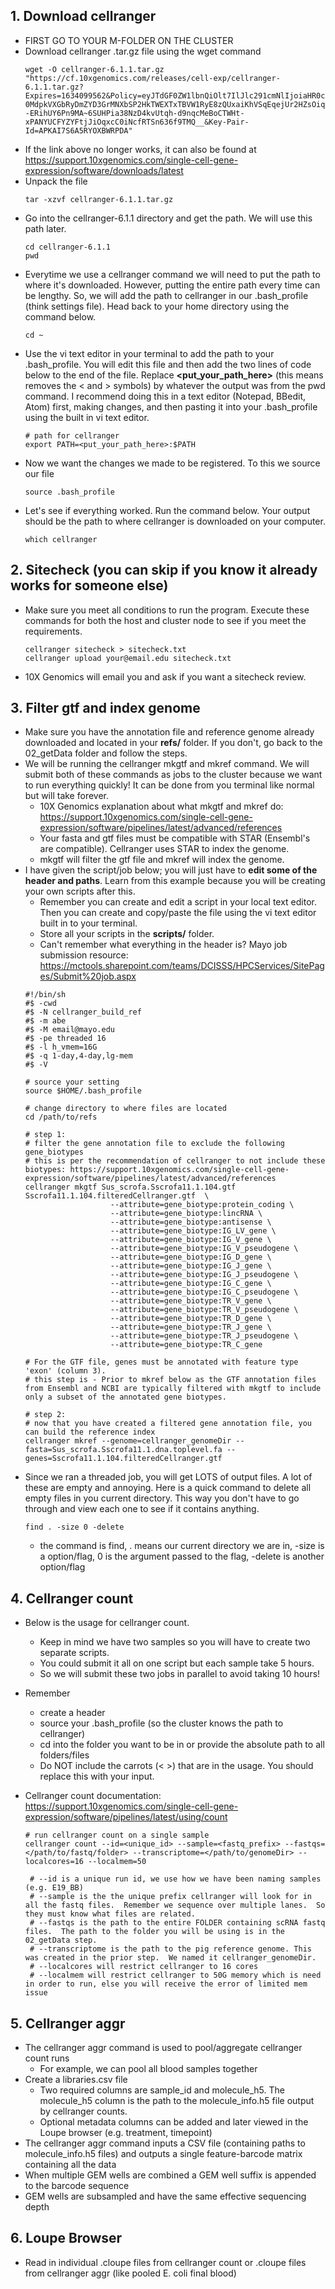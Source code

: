## 1. Download cellranger
- FIRST GO TO YOUR M-FOLDER ON THE CLUSTER
- Download cellranger .tar.gz file using the wget command
  ```
  wget -O cellranger-6.1.1.tar.gz "https://cf.10xgenomics.com/releases/cell-exp/cellranger-6.1.1.tar.gz?Expires=1634099562&Policy=eyJTdGF0ZW1lbnQiOlt7IlJlc291cmNlIjoiaHR0cHM6Ly9jZi4xMHhnZW5vbWljcy5jb20vcmVsZWFzZXMvY2VsbC1leHAvY2VsbHJhbmdlci02LjEuMS50YXIuZ3oiLCJDb25kaXRpb24iOnsiRGF0ZUxlc3NUaGFuIjp7IkFXUzpFcG9jaFRpbWUiOjE2MzQwOTk1NjJ9fX1dfQ__&Signature=n7izd3HdqaY2YTtocmGZYJazfHPgb2vjUDPoljhhk5~WSdzNaQZff52LUzFSYwdznJFbl1A6RK8f1pQm0ZCHZ-0MdpkVXGbRyDmZYD3GrMNXbSP2HkTWEXTxTBVW1RyE8zQUxaiKhVSqEqejUr2HZsOiqd0rxkLHEO1ROek9NXkQjXU0gCgQKPrBWwzcXmCAAVuxGpmbvdDhVG0DLzAweYvqiqmcEDl3oEJm~zcKbKPeYkD76V3Rw2FCOw5aAg--ERihUY6Pn9MA~6SUHPia38NzD4kvUtqh-d9nqcMeBoCTWHt-xPANYUCFYZYFtjJiOqxcC0iNcfRTSn636f9TMQ__&Key-Pair-Id=APKAI7S6A5RYOXBWRPDA"
  ```
- If the link above no longer works, it can also be found at https://support.10xgenomics.com/single-cell-gene-expression/software/downloads/latest
- Unpack the file
  ```
  tar -xzvf cellranger-6.1.1.tar.gz
  ```
- Go into the cellranger-6.1.1 directory and get the path.  We will use this path later.
  ```
  cd cellranger-6.1.1
  pwd
  ```
- Everytime we use a cellranger command we will need to put the path to where it's downloaded.  However, putting the entire path every time can be lengthy.  So, we will add the path to cellranger in our .bash_profile (think settings file).  Head back to your home directory using the command below.
  ```
  cd ~
  ```
- Use the vi text editor in your terminal to add the path to your .bash_profile.  You will edit this file and then add the two lines of code below to the end of the file.  Replace **<put_your_path_here>** (this means removes the < and > symbols) by whatever the output was from the pwd command.  I recommend doing this in a text editor (Notepad, BBedit, Atom) first, making changes, and then pasting it into your .bash_profile using the built in vi text editor.
  ```
  # path for cellranger
  export PATH=<put_your_path_here>:$PATH
  ```
- Now we want the changes we made to be registered.  To this we source our file
  ```
  source .bash_profile
  ```
- Let's see if everything worked. Run the command below. Your output should be the path to where cellranger is downloaded on your computer.
  ```
  which cellranger
  ```
## 2. Sitecheck (you can skip if you know it already works for someone else)
- Make sure you meet all conditions to run the program. Execute these commands for both the host and cluster node to see if you meet the requirements.
  ```
  cellranger sitecheck > sitecheck.txt
  cellranger upload your@email.edu sitecheck.txt
  ```
- 10X Genomics will email you and ask if you want a sitecheck review.
## 3. Filter gtf and index genome
- Make sure you have the annotation file and reference genome already downloaded and located in your **refs/** folder.  If you don't, go back to the 02_getData folder and follow the steps.
- We will be running the cellranger mkgtf and mkref command.  We will submit both of these commands as jobs to the cluster because we want to run everything quickly! It can be done from you terminal like normal but will take forever.
	- 10X Genomics explanation about what mkgtf and mkref do: https://support.10xgenomics.com/single-cell-gene-expression/software/pipelines/latest/advanced/references
	- Your fasta and gtf files must be compatible with STAR (Ensembl's are compatible). Cellranger uses STAR to index the genome.
	- mkgtf will filter the gtf file and mkref will index the genome.
- I have given the script/job below; you will just have to **edit some of the header and paths**.  Learn from this example because you will be creating your own scripts after this.
	- Remember you can create and edit a script in your local text editor.  Then you can create and copy/paste the file using the vi text editor built in to your terminal.
	- Store all your scripts in the **scripts/** folder. 
	- Can't remember what everything in the header is? Mayo job submission resource: https://mctools.sharepoint.com/teams/DCISSS/HPCServices/SitePages/Submit%20job.aspx 
  ```
  #!/bin/sh
  #$ -cwd
  #$ -N cellranger_build_ref
  #$ -m abe 
  #$ -M email@mayo.edu
  #$ -pe threaded 16
  #$ -l h_vmem=16G
  #$ -q 1-day,4-day,lg-mem
  #$ -V

  # source your setting
  source $HOME/.bash_profile

  # change directory to where files are located
  cd /path/to/refs

  # step 1: 
  # filter the gene annotation file to exclude the following gene_biotypes
  # this is per the recommendation of cellranger to not include these biotypes: https://support.10xgenomics.com/single-cell-gene-expression/software/pipelines/latest/advanced/references
  cellranger mkgtf Sus_scrofa.Sscrofa11.1.104.gtf Sscrofa11.1.104.filteredCellranger.gtf  \
                     --attribute=gene_biotype:protein_coding \
                     --attribute=gene_biotype:lincRNA \
                     --attribute=gene_biotype:antisense \
                     --attribute=gene_biotype:IG_LV_gene \
                     --attribute=gene_biotype:IG_V_gene \
                     --attribute=gene_biotype:IG_V_pseudogene \
                     --attribute=gene_biotype:IG_D_gene \
                     --attribute=gene_biotype:IG_J_gene \
                     --attribute=gene_biotype:IG_J_pseudogene \
                     --attribute=gene_biotype:IG_C_gene \
                     --attribute=gene_biotype:IG_C_pseudogene \
                     --attribute=gene_biotype:TR_V_gene \
                     --attribute=gene_biotype:TR_V_pseudogene \
                     --attribute=gene_biotype:TR_D_gene \
                     --attribute=gene_biotype:TR_J_gene \
                     --attribute=gene_biotype:TR_J_pseudogene \
                     --attribute=gene_biotype:TR_C_gene

  # For the GTF file, genes must be annotated with feature type 'exon' (column 3). 
  # this step is - Prior to mkref below as the GTF annotation files from Ensembl and NCBI are typically filtered with mkgtf to include only a subset of the annotated gene biotypes.

  # step 2: 
  # now that you have created a filtered gene annotation file, you can build the reference index
  cellranger mkref --genome=cellranger_genomeDir --fasta=Sus_scrofa.Sscrofa11.1.dna.toplevel.fa --genes=Sscrofa11.1.104.filteredCellranger.gtf
  ```
- Since we ran a threaded job, you will get LOTS of output files.  A lot of these are empty and annoying.  Here is a quick command to delete all empty files in you current directory.  This way you don't have to go through and view each one to see if it contains anything.
  ```
  find . -size 0 -delete
  ```
  - the command is find, . means our current directory we are in, -size is a option/flag, 0 is the argument passed to the flag, -delete is another option/flag
## 4. Cellranger count
- Below is the usage for cellranger count. 
	- Keep in mind we have two samples so you will have to create two separate scripts.  
	- You could submit it all on one script but each sample take 5 hours.  
	- So we will submit these two jobs in parallel to avoid taking 10 hours!

- Remember
	- create a header
	- source your .bash_profile (so the cluster knows the path to cellranger)
	- cd into the folder you want to be in or provide the absolute path to all folders/files
	- Do NOT include the carrots (< >) that are in the usage. You should replace this with your input.

- Cellranger count documentation: https://support.10xgenomics.com/single-cell-gene-expression/software/pipelines/latest/using/count
  ```
  # run cellranger count on a single sample
  cellranger count --id=<unique_id> --sample=<fastq_prefix> --fastqs=</path/to/fastq/folder> --transcriptome=</path/to/genomeDir> --localcores=16 --localmem=50
	
   # --id is a unique run id, we use how we have been naming samples (e.g. E19_BB)
   # --sample is the the unique prefix cellranger will look for in all the fastq files.  Remember we sequence over multiple lanes.  So they must know what files are related.
   # --fastqs is the path to the entire FOLDER containing scRNA fastq files.  The path to the folder you will be using is in the 02_getData step. 
   # --transcriptome is the path to the pig reference genome. This was created in the prior step.  We named it cellranger_genomeDir.
   # --localcores will restrict cellranger to 16 cores    
   # --localmem will restrict cellranger to 50G memory which is need in order to run, else you will receive the error of limited mem issue
  ```
## 5. Cellranger aggr
- The cellranger aggr command is used to pool/aggregate cellranger count runs
  - For example, we can pool all blood samples together
- Create a libraries.csv file
  - Two required columns are sample_id and molecule_h5.  The molecule_h5 column is the path to the molecule_info.h5 file output by cellranger counts.
  - Optional metadata columns can be added and later viewed in the Loupe browser (e.g. treatment, timepoint)
- The cellranger aggr command inputs a CSV file (containing paths to molecule_info.h5 files) and outputs a single feature-barcode matrix containing all the data
- When multiple GEM wells are combined a GEM well suffix is appended to the barcode sequence
- GEM wells are subsampled and have the same effective sequencing depth


## 6. Loupe Browser
- Read in individual .cloupe files from cellranger count or .cloupe files from cellranger aggr (like pooled E. coli final blood)


